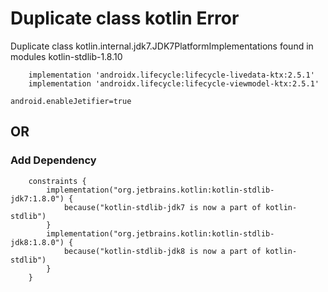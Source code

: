 # Duplicate class kotlin Error
Duplicate class kotlin.internal.jdk7.JDK7PlatformImplementations found in modules kotlin-stdlib-1.8.10 

```
    implementation 'androidx.lifecycle:lifecycle-livedata-ktx:2.5.1'
    implementation 'androidx.lifecycle:lifecycle-viewmodel-ktx:2.5.1'
```

```
android.enableJetifier=true
```



## OR

### Add Dependency

```
    constraints {
        implementation("org.jetbrains.kotlin:kotlin-stdlib-jdk7:1.8.0") {
            because("kotlin-stdlib-jdk7 is now a part of kotlin-stdlib")
        }
        implementation("org.jetbrains.kotlin:kotlin-stdlib-jdk8:1.8.0") {
            because("kotlin-stdlib-jdk8 is now a part of kotlin-stdlib")
        }
    }
```
